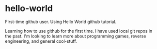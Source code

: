 # hello-world
First-time github user. Using Hello World github tutorial.

Learning how to use github for the first time. I have used local git repos in the past. I'm looking to learn more about programming games, reverse engineering, and general cool-stuff.
